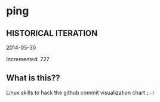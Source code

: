 # ping

## HISTORICAL ITERATION
2014-05-30

Incremented: 727

## What is this?? 
Linux skills to hack the github commit visualization chart `;-)`
